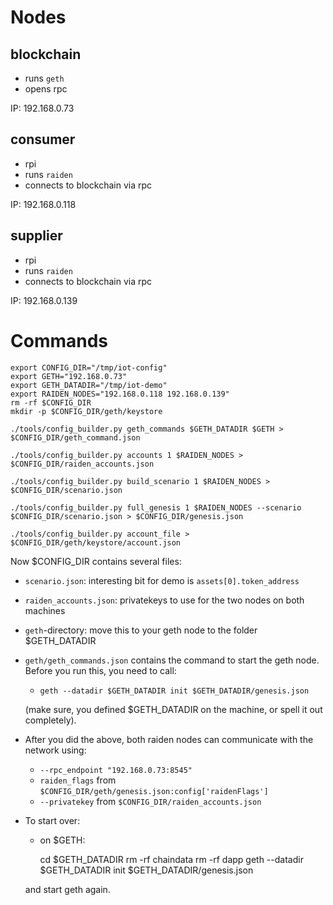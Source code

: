 # Nodes

## blockchain

- runs `geth`
- opens rpc

IP: 192.168.0.73

## consumer
- rpi
- runs `raiden`
- connects to blockchain via rpc

IP: 192.168.0.118

## supplier
- rpi
- runs `raiden`
- connects to blockchain via rpc

IP: 192.168.0.139

# Commands

    export CONFIG_DIR="/tmp/iot-config"
    export GETH="192.168.0.73"
    export GETH_DATADIR="/tmp/iot-demo"
    export RAIDEN_NODES="192.168.0.118 192.168.0.139"
    rm -rf $CONFIG_DIR
    mkdir -p $CONFIG_DIR/geth/keystore

    ./tools/config_builder.py geth_commands $GETH_DATADIR $GETH > $CONFIG_DIR/geth_command.json

    ./tools/config_builder.py accounts 1 $RAIDEN_NODES > $CONFIG_DIR/raiden_accounts.json

    ./tools/config_builder.py build_scenario 1 $RAIDEN_NODES > $CONFIG_DIR/scenario.json

    ./tools/config_builder.py full_genesis 1 $RAIDEN_NODES --scenario $CONFIG_DIR/scenario.json > $CONFIG_DIR/genesis.json

    ./tools/config_builder.py account_file > $CONFIG_DIR/geth/keystore/account.json

Now $CONFIG_DIR contains several files:

- `scenario.json`: interesting bit for demo is `assets[0].token_address`
- `raiden_accounts.json`: privatekeys to use for the two nodes on both machines

- `geth`-directory: move this to your geth node to the folder $GETH_DATADIR
- `geth/geth_commands.json` contains the command to start the geth node. Before you run this, you need to call:

    - `geth --datadir $GETH_DATADIR init $GETH_DATADIR/genesis.json`

    (make sure, you defined $GETH_DATADIR on the machine, or spell it out completely).

- After you did the above, both raiden nodes can communicate with the network using:

    - `--rpc_endpoint "192.168.0.73:8545"`
    - `raiden_flags` from `$CONFIG_DIR/geth/genesis.json:config['raidenFlags']`
    - `--privatekey` from  `$CONFIG_DIR/raiden_accounts.json`

- To start over:

    - on $GETH:
        
        cd $GETH_DATADIR
        rm -rf chaindata
        rm -rf dapp
        geth --datadir $GETH_DATADIR init $GETH_DATADIR/genesis.json

    and start geth again.
